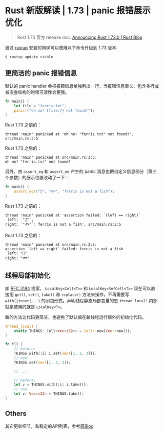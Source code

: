 # Rust 新版解读 | 1.73 | panic 报错展示优化

> Rust 1.73 官方 release doc: [Announcing Rust 1.73.0 | Rust Blog](https://blog.rust-lang.org/2023/10/05/Rust-1.73.0.html)

通过 [rustup](https://www.rust-lang.org/tools/install) 安装的同学可以使用以下命令升级到 1.73 版本:

```shell
$ rustup update stable
```

## 更简洁的 panic 报错信息

默认的 panic handler 会把报错信息单独列出一行，当报错信息很长、包含多行或者嵌套结构的时候可读性会更强。

```rust
fn main() {
    let file = "ferris.txt";
    panic!("oh no! {file:?} not found!");
}
```

Rust 1.73 之前的：
```shell
thread 'main' panicked at 'oh no! "ferris.txt" not found!', src/main.rs:3:5
```

Rust 1.73 之后的：
```shell
thread 'main' panicked at src/main.rs:3:5:
oh no! "ferris.txt" not found!
```

另外，由 `assert_eq` 和 `assert_ne` 产生的 panic 消息也把自定义信息部分（第三个参数）的展示位置改动了一下：

```rust
fn main() {
    assert_eq!("🦀", "🐟", "ferris is not a fish");
}
```

Rust 1.73 之前的：
```shell
thread 'main' panicked at 'assertion failed: `(left == right)`
 left: `"🦀"`,
right: `"🐟"`: ferris is not a fish', src/main.rs:2:5
```

Rust 1.73 之后的：
```shell
thread 'main' panicked at src/main.rs:2:5:
assertion `left == right` failed: ferris is not a fish
 left: "🦀"
right: "🐟"
```

## 线程局部初始化

如 [RFC 3184](https://github.com/rust-lang/rfcs/blob/master/text/3184-thread-local-cell-methods.md) 提案， `LocalKey<Cell<T>>` 和 `LocalKey<RefCell<T>>` 现在可以直接用 `get()`, `set()`, `take()` 和 `replace()` 方法来操作，不再需要写 `with(|inner|...)` 的闭包形式。声明线程静态局部变量的宏 `thread_local!` 内部就是使用的就是 `LocalKey<T>`。

新的方法让代码更简洁，也避免了默认值在新线程运行额外的初始化代码。

```rust
thread_local! {
    static THINGS: Cell<Vec<i32>> = Cell::new(Vec::new());
}

fn f() {
    // before:
    THINGS.with(|i| i.set(vec![1, 2, 3]));
    // now:
    THINGS.set(vec![1, 2, 3]);

    // ...

    // before:
    let v = THINGS.with(|i| i.take());
    // now:
    let v: Vec<i32> = THINGS.take();
}
```

## Others

其它更新细节，和稳定的API列表，参考[原Blog](https://blog.rust-lang.org/2023/10/05/Rust-1.73.0.html#stabilized-apis)
